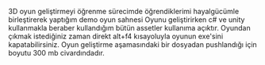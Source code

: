 3D oyun geliştirmeyi öğrenme sürecimde öğrendiklerimi hayalgücümle birleştirerek yaptığım demo oyun sahnesi 
Oyunu geliştirirken c# ve unity kullanmakla beraber kullandığım bütün assetler kullanıma açıktır.
Oyundan çıkmak istediğiniz zaman direkt alt+f4 kısayoluyla oyunun exe'sini kapatabilirsiniz.
Oyun geliştirme aşamasındaki bir dosyadan pushlandığı için boyutu 300 mb civardındadır.
